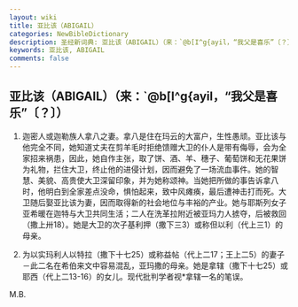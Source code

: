 ```yaml
---
layout: wiki
title: 亚比该（ABIGAIL）
categories: NewBibleDictionary
description: 圣经新词典: 亚比该（ABIGAIL）（来：`@b[I^g{ayil，“我父是喜乐”〔？〕）
keywords: 亚比该, ABIGAIL
comments: false
---
```


## 亚比该（ABIGAIL）（来：`@b[I^g{ayil，“我父是喜乐”〔？〕）

1. 迦密人或迦勒族人拿八之妻。拿八是住在玛云的大富户，生性愚顽。亚比该与他完全不同，她知道丈夫在剪羊毛时拒绝馈赠大卫的仆人是带有侮辱，会为全家招来祸患，因此，她自作主张，取了饼、酒、羊、穗子、葡萄饼和无花果饼为礼物，拦住大卫，终止他的进侵计划，因而避免了一场流血事件。她的智慧、美貌、高贵使大卫深留印象，并为她称颂神。当她把所做的事告诉拿八时，他明白到全家差点没命，惧怕起来，致中风瘫痪，最后遭神击打而死。大卫随后娶亚比该为妻，因而取得新的社会地位与丰裕的产业。她与耶斯列女子亚希暖在迦特与大卫共同生活；二人在洗革拉附近被亚玛力人掳夺，后被救回（撒上卅18）。她是大卫的次子基利押（撒下三3）或称但以利（代上三1）的母亲。

2. 为以实玛利人以特拉（撒下十七25）或称益帖（代上二17；王上二5）的妻子－此二名在希伯来文中容易混乱，亚玛撒的母亲。她是拿辖（撒下十七25）或耶西（代上二13-16）的女儿。现代批判学者视*拿辖一名的笔误。

M.B.








